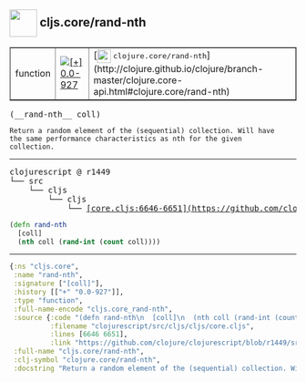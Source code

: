 ## <img width="48px" valign="middle" src="http://i.imgur.com/Hi20huC.png"> cljs.core/rand-nth

 <table border="1">
<tr>
<td>function</td>
<td><a href="https://github.com/cljsinfo/api-refs/tree/0.0-927"><img valign="middle" alt="[+] 0.0-927" src="https://img.shields.io/badge/+-0.0--927-lightgrey.svg"></a> </td>
<td>
[<img height="24px" valign="middle" src="http://i.imgur.com/1GjPKvB.png"> <samp>clojure.core/rand-nth</samp>](http://clojure.github.io/clojure/branch-master/clojure.core-api.html#clojure.core/rand-nth)
</td>
</tr>
</table>

 <samp>
(__rand-nth__ coll)<br>
</samp>

```
Return a random element of the (sequential) collection. Will have
the same performance characteristics as nth for the given
collection.
```

---

 <pre>
clojurescript @ r1449
└── src
    └── cljs
        └── cljs
            └── <ins>[core.cljs:6646-6651](https://github.com/clojure/clojurescript/blob/r1449/src/cljs/cljs/core.cljs#L6646-L6651)</ins>
</pre>

```clj
(defn rand-nth
  [coll]
  (nth coll (rand-int (count coll))))
```


---

```clj
{:ns "cljs.core",
 :name "rand-nth",
 :signature ["[coll]"],
 :history [["+" "0.0-927"]],
 :type "function",
 :full-name-encode "cljs.core_rand-nth",
 :source {:code "(defn rand-nth\n  [coll]\n  (nth coll (rand-int (count coll))))",
          :filename "clojurescript/src/cljs/cljs/core.cljs",
          :lines [6646 6651],
          :link "https://github.com/clojure/clojurescript/blob/r1449/src/cljs/cljs/core.cljs#L6646-L6651"},
 :full-name "cljs.core/rand-nth",
 :clj-symbol "clojure.core/rand-nth",
 :docstring "Return a random element of the (sequential) collection. Will have\nthe same performance characteristics as nth for the given\ncollection."}

```
